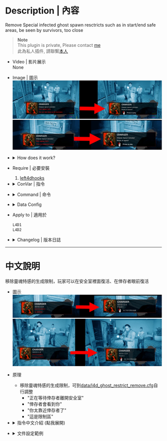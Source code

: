 # Description | 內容
Remove Special infected ghost spawn resctricts such as in start/end safe areas, be seen by survivors, too close

> __Note__ <br/>
This plugin is private, Please contact [me](https://github.com/fbef0102/Game-Private_Plugin#私人插件列表-private-plugins-list)<br/>
此為私人插件, 請聯繫[本人](https://github.com/fbef0102/Game-Private_Plugin#私人插件列表-private-plugins-list)

* Video | 影片展示
<br>None

* Image | 圖示
	<br/>![l4d_ghost_restrict_remove_1](image/l4d_ghost_restrict_remove_1.jpg)
	<br/>![l4d_ghost_restrict_remove_2](image/l4d_ghost_restrict_remove_2.jpg)

* <details><summary>How does it work?</summary>

	* Remove Special infected ghost spawn resctricts in [data/l4d_ghost_restrict_remove.cfg](data/l4d_ghost_restrict_remove.cfg)
		* "waiting for survivors to leave the safe area"
		* "You can been seen by survivors"
		* "You are too close to survivors"
		* "This is a restricted area"
</details>

* Require | 必要安裝
	1. [left4dhooks](https://forums.alliedmods.net/showthread.php?t=321696)

* <details><summary>ConVar | 指令</summary>

	* cfg/sourcemod/l4d_ghost_restrict_remove.cfg
		```php
		// 0=Plugin off, 1=Plugin on.
		l4d_ghost_restrict_remove_enable "1"
		```
</details>

* <details><summary>Command | 命令</summary>
	
	None
</details>

* <details><summary>Data Config</summary>

	* [data/l4d_ghost_restrict_remove.cfg](data/l4d_ghost_restrict_remove.cfg)
		> Manual in this file, click for more details...
</details>

* Apply to | 適用於
	```
	L4D1
	L4D2
	```

* <details><summary>Changelog | 版本日誌</summary>

	* v1.0 (2024-11-13)	
		* Initial Release
</details>

- - - -
# 中文說明
移除靈魂特感的生成限制，玩家可以在安全室裡面復活、在倖存者眼前復活

* 圖示
	<br/>![zho/l4d_ghost_restrict_remove_1](image/zho/l4d_ghost_restrict_remove_1.jpg)
	<br/>![zho/l4d_ghost_restrict_remove_2](image/zho/l4d_ghost_restrict_remove_2.jpg)

* 原理
	* 移除靈魂特感的生成限制，可到[data/l4d_ghost_restrict_remove.cfg](data/l4d_ghost_restrict_remove.cfg)自行調整
		* "正在等待倖存者離開安全室"
		* "倖存者會看到你"
		* "你太靠近倖存者了"
		* "這是限制區"

* <details><summary>指令中文介紹 (點我展開)</summary>

	* cfg/sourcemod/l4d_ghost_restrict_remove.cfg
		```php
		// 0=關閉插件, 1=啟動插件
		l4d_ghost_restrict_remove_enable "1"
		```
</details>

* <details><summary>文件設定範例</summary>
  
	* [data/l4d_ghost_restrict_remove.cfg](data/l4d_ghost_restrict_remove.cfg)
		> 內有中文說明，可點擊查看
</details>